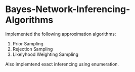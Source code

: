 # Bayes-Network-Inferencing-Algorithms
Implemented the following approximation algorithms:
1. Prior Sampling
2. Rejection Sampling
3. Likelyhood Weighting Sampling

Also implemtend exact inferencing using enumeration.

